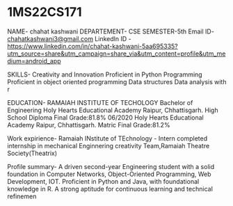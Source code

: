 # 1MS22CS171
NAME- chahat kashwani
DEPARTEMENT- CSE
SEMESTER-5th
Email ID- chahatkashwani3@gmail.com
Linkedln ID -https://www.linkedin.com/in/chahat-kashwani-5aa695335?utm_source=share&utm_campaign=share_via&utm_content=profile&utm_medium=android_app

SKILLS- 
Creativity and Innovation
Proficient in Python Programming
 Proficient in object oriented programming
 Data structures
 Data analysis with r

 EDUCATION-
RAMAIAH INSTITUTE OF TECHOLOGY
Bachelor of Engineering
Holy Hearts Educational Academy
Raipur, Chhattisgarh.
High School Diploma
Final Grade:81.8%
06/2020
Holy Hearts Educational Academy
Raipur, Chhattisgarh.
Matric
Final Grade:81.2%
 
 
Work expirience-
Ramaiah INstitute of TEchnology - Intern 
completed internship in mechanical Enginnering
creativity Team,Ramaiah Theatre Society(Theatrix)

Profile summary- 
A driven second-year Engineering student with a solid foundation in
Computer Networks, Object-Oriented Programming, Web
Development, IOT. Proficient in Python and Java, with foundational
knowledge in R. A strong aptitude for continuous learning and technical
refinemen
